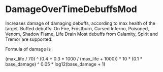 # DamageOverTimeDebuffsMod
Increases damage of damaging debuffs, according to max health of the target.
Buffed debuffs: On Fire, Frostburn, Cursed Inferno, Poisoned, Venom, Shadow Flame, Life Drain
Most debuffs from Calamity, Spirit and Tremor are supported.

Formula of damage is

(max_life / 70) ^ (0.4 + 0.3 * 1000 / (max_life + 1000)) * 10 * (0.1 * base_damage) ^ 0.05 * log12(base_damage + 1)

